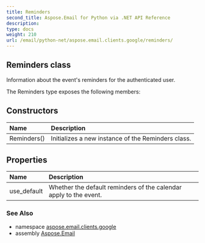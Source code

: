 ```yaml
---
title: Reminders
second_title: Aspose.Email for Python via .NET API Reference
description: 
type: docs
weight: 210
url: /email/python-net/aspose.email.clients.google/reminders/
---
```


## Reminders class

Information about the event's reminders for the authenticated user.

The Reminders type exposes the following members:
## Constructors
| Name | Description |
| :- | :- |
|Reminders()|Initializes a new instance of the Reminders class.|
## Properties
| Name | Description |
| :- | :- |
|use_default|Whether the default reminders of the calendar apply to the event.|

### See Also

* namespace [aspose.email.clients.google](/email/python-net/aspose.email.clients.google/)
* assembly [Aspose.Email](/slides/python-net/)

